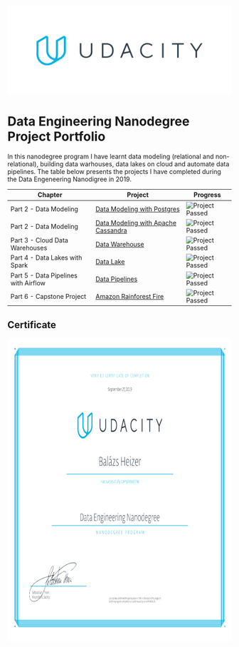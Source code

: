 <img src="./images/udacity_logo.png" height="200">

# Data Engineering Nanodegree Project Portfolio
In this nanodegree program I have learnt data modeling (relational and non-relational), building data warhouses, data lakes on cloud and automate data pipelines. The table below presents the projects I have completed during the Data Engeneering Nanodigree in 2019.

| Chapter                              | Project                                                                   | Progress    |
| ------------------------------------ | ------------------------------------------------------------------------- | ------------|
| Part 2 - Data Modeling               | [Data Modeling with Postgres](./Project1_Data_Modelling_With_Postgresql)  | ![Project Passed](https://img.shields.io/badge/project-passed-success.svg)                                      |
| Part 2 - Data Modeling               | [Data Modeling with Apache Cassandra](./Project2_Data_Modelling_With_Cassandra)  |  ![Project Passed](https://img.shields.io/badge/project-passed-success.svg)                                      |
| Part 3 - Cloud Data Warehouses       | [Data Warehouse](./Project3_Cloud_Data_Warehouses_On_AWS)  | ![Project Passed](https://img.shields.io/badge/project-passed-success.svg)       |
| Part 4 - Data Lakes with Spark       | [Data Lake](./Project4_Data_Lakes_On_AWS)                  | ![Project Passed](https://img.shields.io/badge/project-passed-success.svg)            |
| Part 5 - Data Pipelines with Airflow | [Data Pipelines](./Project5_Data_Pipelines_With_Airflow)   | ![Project Passed](https://img.shields.io/badge/project-passed-success.svg)            |
| Part 6 - Capstone Project            | [Amazon Rainforest Fire](./Project6_Capstone_project_Forest_Fire_Observation)                                                                       | ![Project Passed](https://img.shields.io/badge/project-passed-success.svg)            |

## Certificate
<img src="./images/certificate.png" height="680" align="middle">


